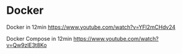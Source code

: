 # Docker

Docker in 12min
https://www.youtube.com/watch?v=YFl2mCHdv24

Docker Compose in 12min
https://www.youtube.com/watch?v=Qw9zlE3t8Ko